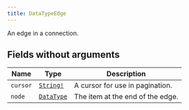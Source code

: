 ```yaml
---
title: DataTypeEdge
---
```


An edge in a connection.

## Fields without arguments

| Name | Type | Description |
|------|------|-------------|
| `cursor` | [`String!`](../scalar/string.md) | A cursor for use in pagination. |
| `node` | [`DataType`](../object/datatype.md) | The item at the end of the edge. |

